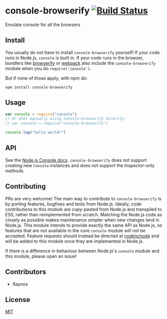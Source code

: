 # console-browserify [![Build Status](https://travis-ci.org/browserify/console-browserify.png?branch=master)](https://travis-ci.org/browserify/console-browserify)

Emulate console for all the browsers

## Install

You usually do not have to install `console-browserify` yourself! If your code runs in Node.js, `console` is built in. If your code runs in the browser, bundlers like [browserify](https://github.com/browserify/browserify) or [webpack](https://github.com/webpack/webpack) also include the `console-browserify` module when you do `require('console')`.

But if none of those apply, with npm do:

```
npm install console-browserify
```

## Usage

```js
var console = require("console")
// Or when manually using console-browserify directly:
// var console = require("console-browserify")

console.log("hello world!")
```

## API

See the [Node.js Console docs](https://nodejs.org/api/console.html). `console-browserify` does not support creating new `Console` instances and does not support the Inspector-only methods.

## Contributing

PRs are very welcome! The main way to contribute to `console-browserify` is by porting features, bugfixes and tests from Node.js. Ideally, code contributions to this module are copy-pasted from Node.js and transpiled to ES5, rather than reimplemented from scratch. Matching the Node.js code as closely as possible makes maintenance simpler when new changes land in Node.js.
This module intends to provide exactly the same API as Node.js, so features that are not available in the core `console` module will not be accepted. Feature requests should instead be directed at [nodejs/node](https://github.com/nodejs/node) and will be added to this module once they are implemented in Node.js.

If there is a difference in behaviour between Node.js's `console` module and this module, please open an issue!

## Contributors

 - Raynos

## License

[MIT](./LICENSE)
